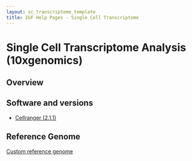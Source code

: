 ```yaml
---
layout: sc_transcriptome_template
title: IGF Help Pages - Single Cell Transcriptome
---
```


# Single Cell Transcriptome Analysis (10xgenomics)

## Overview

## Software and versions

* [Cellranger (2.1.1)](https://support.10xgenomics.com/single-cell-gene-expression/software/downloads/latest)

## Reference Genome

[Custom reference genome](https://support.10xgenomics.com/single-cell-gene-expression/software/pipelines/latest/advanced/references)
